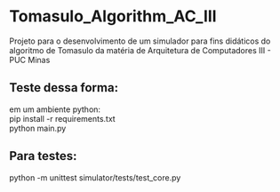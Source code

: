 # Tomasulo_Algorithm_AC_III
Projeto para o desenvolvimento de um simulador para fins didáticos do algoritmo de Tomasulo da matéria de Arquitetura de Computadores III - PUC Minas



## Teste dessa forma:
em um ambiente python: \
pip install -r requirements.txt \
python main.py


## Para testes:
python -m unittest simulator/tests/test_core.py


